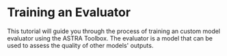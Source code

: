 # Training an Evaluator

This tutorial will guide you through the process of training an custom model evaluator using the ASTRA Toolbox. The evaluator is a model that can be used to assess the quality of other models' outputs.